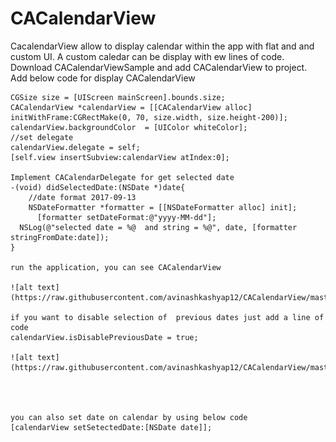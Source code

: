 # CACalendarView 
CacalendarView allow to display calendar within the app with flat and and custom UI. A custom caledar can be display with ew lines of code.
Download CACalendarViewSample and add CACalendarView to project.
Add below code for display CACalendarView

    CGSize size = [UIScreen mainScreen].bounds.size;
    CACalendarView *calendarView = [[CACalendarView alloc] initWithFrame:CGRectMake(0, 70, size.width, size.height-200)];
    calendarView.backgroundColor  = [UIColor whiteColor];
    //set delegate
    calendarView.delegate = self;
    [self.view insertSubview:calendarView atIndex:0];
    
    Implement CACalendarDelegate for get selected date
    -(void) didSelectedDate:(NSDate *)date{
        //date format 2017-09-13
        NSDateFormatter *formatter = [[NSDateFormatter alloc] init];
          [formatter setDateFormat:@"yyyy-MM-dd"];
      NSLog(@"selected date = %@  and string = %@", date, [formatter stringFromDate:date]);
    }
    
    run the application, you can see CACalendarView
    
    ![alt text](https://raw.githubusercontent.com/avinashkashyap12/CACalendarView/master/SS/CACalendar.PNG)
    
    if you want to disable selection of  previous dates just add a line of code
    calendarView.isDisablePreviousDate = true; 
    
    ![alt text](https://raw.githubusercontent.com/avinashkashyap12/CACalendarView/master/SS/CACalendar_dis.PNG)
    
    
    
    
    you can also set date on calendar by using below code
    [calendarView setSetectedDate:[NSDate date]];
    
     
